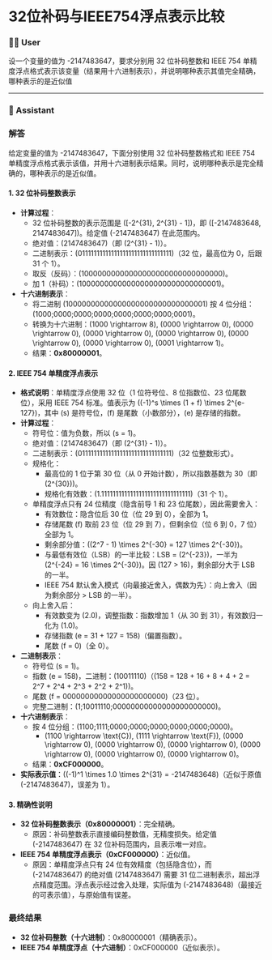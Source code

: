 # 32位补码与IEEE754浮点表示比较

### 🧑‍💻 User

设一个变量的值为 -2147483647，要求分别用 32 位补码整数和 IEEE 754 单精度浮点格式表示该变量（结果用十六进制表示），并说明哪种表示其值完全精确，哪种表示的是近似值

---

### 🤖 Assistant

### 解答
给定变量的值为 -2147483647，下面分别使用 32 位补码整数格式和 IEEE 754 单精度浮点格式表示该值，并用十六进制表示结果。同时，说明哪种表示是完全精确的，哪种表示的是近似值。

#### 1. 32 位补码整数表示
- **计算过程**：
  - 32 位补码整数的表示范围是 \([-2^{31}, 2^{31} - 1]\)，即 \([-2147483648, 2147483647]\)。给定值 \(-2147483647\) 在此范围内。
  - 绝对值：\(2147483647\)（即 \(2^{31} - 1\)）。
  - 二进制表示：\(01111111111111111111111111111111\)（32 位，最高位为 0，后跟 31 个 1）。
  - 取反（反码）：\(10000000000000000000000000000000\)。
  - 加 1（补码）：\(10000000000000000000000000000001\)。
- **十六进制表示**：
  - 将二进制 \(10000000000000000000000000000001\) 按 4 位分组：\(1000\;0000\;0000\;0000\;0000\;0000\;0000\;0001\)。
  - 转换为十六进制：\(1000 \rightarrow 8\), \(0000 \rightarrow 0\), \(0000 \rightarrow 0\), \(0000 \rightarrow 0\), \(0000 \rightarrow 0\), \(0000 \rightarrow 0\), \(0000 \rightarrow 0\), \(0001 \rightarrow 1\)。
  - 结果：**0x80000001**。

#### 2. IEEE 754 单精度浮点表示
- **格式说明**：单精度浮点使用 32 位（1 位符号位、8 位指数位、23 位尾数位），采用 IEEE 754 标准。值表示为 \((-1)^s \times (1 + f) \times 2^{e-127}\)，其中 \(s\) 是符号位，\(f\) 是尾数（小数部分），\(e\) 是存储的指数。
- **计算过程**：
  - 符号位：值为负数，所以 \(s = 1\)。
  - 绝对值：\(2147483647\)（即 \(2^{31} - 1\)）。
  - 二进制表示：\(01111111111111111111111111111111\)（32 位整数形式）。
  - 规格化：
    - 最高位的 1 位于第 30 位（从 0 开始计数），所以指数基数为 30（即 \(2^{30}\))。
    - 规格化有效数：\(1.1111111111111111111111111111111\)（31 个 1）。
  - 单精度浮点只有 24 位精度（隐含前导 1 和 23 位尾数），因此需要舍入：
    - 有效数位：隐含位后 30 位（位 29 到 0），全部为 1。
    - 存储尾数 \(f\) 取前 23 位（位 29 到 7），但剩余位（位 6 到 0，7 位）全部为 1。
    - 剩余部分值：\((2^7 - 1) \times 2^{-30} = 127 \times 2^{-30}\)。
    - 与最低有效位（LSB）的一半比较：LSB = \(2^{-23}\)，一半为 \(2^{-24} = 16 \times 2^{-30}\)。因 \(127 > 16\)，剩余部分大于 LSB 的一半。
    - IEEE 754 默认舍入模式（向最接近舍入，偶数为先）：向上舍入（因为剩余部分 > LSB 的一半）。
  - 向上舍入后：
    - 有效数变为 \(2.0\)，调整指数：指数增加 1（从 30 到 31），有效数归一化为 \(1.0\)。
    - 存储指数 \(e = 31 + 127 = 158\)（偏置指数）。
    - 尾数 \(f = 0\)（全 0）。
- **二进制表示**：
  - 符号位 \(s = 1\)。
  - 指数 \(e = 158\)，二进制：\(10011110\)（\(158 = 128 + 16 + 8 + 4 + 2 = 2^7 + 2^4 + 2^3 + 2^2 + 2^1\))。
  - 尾数 \(f = 00000000000000000000000\)（23 位）。
  - 完整二进制：\(1\;10011110\;00000000000000000000000\)。
- **十六进制表示**：
  - 按 4 位分组：\(1100\;1111\;0000\;0000\;0000\;0000\;0000\;0000\)。
    - \(1100 \rightarrow \text{C}\), \(1111 \rightarrow \text{F}\), \(0000 \rightarrow 0\), \(0000 \rightarrow 0\), \(0000 \rightarrow 0\), \(0000 \rightarrow 0\), \(0000 \rightarrow 0\), \(0000 \rightarrow 0\)。
  - 结果：**0xCF000000**。
- **实际表示值**：\((-1)^1 \times 1.0 \times 2^{31} = -2147483648\)（近似于原值 \(-2147483647\)，误差为 1）。

#### 3. 精确性说明
- **32 位补码整数表示（0x80000001）**：完全精确。
  - 原因：补码整数表示直接编码整数值，无精度损失。给定值 \(-2147483647\) 在 32 位补码范围内，且表示唯一对应。
- **IEEE 754 单精度浮点表示（0xCF000000）**：近似值。
  - 原因：单精度浮点只有 24 位有效精度（包括隐含位），而 \(-2147483647\) 的绝对值 \(2147483647\) 需要 31 位二进制表示，超出浮点精度范围。浮点表示经过舍入处理，实际值为 \(-2147483648\)（最接近的可表示值），与原始值有误差。

### 最终结果
- **32 位补码整数（十六进制）**：0x80000001（精确表示）。
- **IEEE 754 单精度浮点（十六进制）**：0xCF000000（近似表示）。